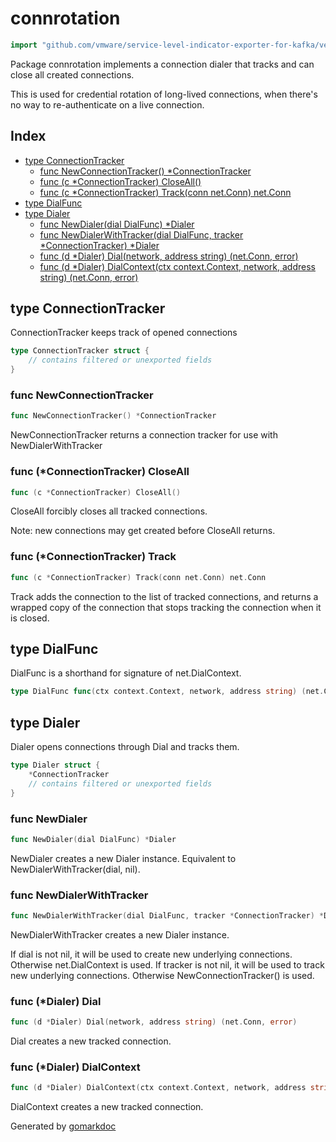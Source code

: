 <!-- Code generated by gomarkdoc. DO NOT EDIT -->

# connrotation

```go
import "github.com/vmware/service-level-indicator-exporter-for-kafka/vendor/k8s.io/client-go/util/connrotation"
```

Package connrotation implements a connection dialer that tracks and can close all created connections.

This is used for credential rotation of long\-lived connections, when there's no way to re\-authenticate on a live connection.

## Index

- [type ConnectionTracker](<#type-connectiontracker>)
  - [func NewConnectionTracker() *ConnectionTracker](<#func-newconnectiontracker>)
  - [func (c *ConnectionTracker) CloseAll()](<#func-connectiontracker-closeall>)
  - [func (c *ConnectionTracker) Track(conn net.Conn) net.Conn](<#func-connectiontracker-track>)
- [type DialFunc](<#type-dialfunc>)
- [type Dialer](<#type-dialer>)
  - [func NewDialer(dial DialFunc) *Dialer](<#func-newdialer>)
  - [func NewDialerWithTracker(dial DialFunc, tracker *ConnectionTracker) *Dialer](<#func-newdialerwithtracker>)
  - [func (d *Dialer) Dial(network, address string) (net.Conn, error)](<#func-dialer-dial>)
  - [func (d *Dialer) DialContext(ctx context.Context, network, address string) (net.Conn, error)](<#func-dialer-dialcontext>)


## type ConnectionTracker

ConnectionTracker keeps track of opened connections

```go
type ConnectionTracker struct {
    // contains filtered or unexported fields
}
```

### func NewConnectionTracker

```go
func NewConnectionTracker() *ConnectionTracker
```

NewConnectionTracker returns a connection tracker for use with NewDialerWithTracker

### func \(\*ConnectionTracker\) CloseAll

```go
func (c *ConnectionTracker) CloseAll()
```

CloseAll forcibly closes all tracked connections.

Note: new connections may get created before CloseAll returns.

### func \(\*ConnectionTracker\) Track

```go
func (c *ConnectionTracker) Track(conn net.Conn) net.Conn
```

Track adds the connection to the list of tracked connections, and returns a wrapped copy of the connection that stops tracking the connection when it is closed.

## type DialFunc

DialFunc is a shorthand for signature of net.DialContext.

```go
type DialFunc func(ctx context.Context, network, address string) (net.Conn, error)
```

## type Dialer

Dialer opens connections through Dial and tracks them.

```go
type Dialer struct {
    *ConnectionTracker
    // contains filtered or unexported fields
}
```

### func NewDialer

```go
func NewDialer(dial DialFunc) *Dialer
```

NewDialer creates a new Dialer instance. Equivalent to NewDialerWithTracker\(dial, nil\).

### func NewDialerWithTracker

```go
func NewDialerWithTracker(dial DialFunc, tracker *ConnectionTracker) *Dialer
```

NewDialerWithTracker creates a new Dialer instance.

If dial is not nil, it will be used to create new underlying connections. Otherwise net.DialContext is used. If tracker is not nil, it will be used to track new underlying connections. Otherwise NewConnectionTracker\(\) is used.

### func \(\*Dialer\) Dial

```go
func (d *Dialer) Dial(network, address string) (net.Conn, error)
```

Dial creates a new tracked connection.

### func \(\*Dialer\) DialContext

```go
func (d *Dialer) DialContext(ctx context.Context, network, address string) (net.Conn, error)
```

DialContext creates a new tracked connection.



Generated by [gomarkdoc](<https://github.com/princjef/gomarkdoc>)
